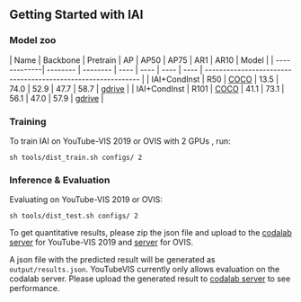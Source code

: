 ## Getting Started with IAI




### Model zoo

|      Name    | Backbone | Pretrain | AP   | AP50 | AP75 | AR1  | AR10 | Model |
| -------------| -------- | -------- | ---- | ---- | ---- | ---- | ------------------------------------------------------------ |
| IAI+CondInst |   R50    | [COCO](https://drive.google.com/file/d/15w9jpvK8I5GrHYKWI8VOnmkc_gBU7aa2/view?usp=sharing)     | 13.5 | 74.0 | 52.9 | 47.7 | 58.7 | [gdrive](https://drive.google.com/file/d/1v6DJKjoiBvwO0jAR3fNTLfnpAP4ZaEh8/view?usp=sharing) |
| IAI+CondInst |   R101   | [COCO](https://drive.google.com/file/d/1Tfg__rlo9VlMQWtIHPqvHzFwASPVb3U-/view?usp=sharing)     | 41.1 | 73.1 | 56.1 | 47.0 | 57.9 | [gdrive](https://drive.google.com/file/d/18tKT_b37CPaZL6AMaA5_sfOSzTnNxzsk/view?usp=sharing) |

### Training

To train IAI on YouTube-VIS 2019 or OVIS with 2 GPUs , run:

```
sh tools/dist_train.sh configs/ 2 
```

### Inference & Evaluation

Evaluating on YouTube-VIS 2019 or OVIS:

```
sh tools/dist_test.sh configs/ 2 
```

To get quantitative results, please zip the json file and upload to the [codalab server](https://competitions.codalab.org/competitions/20128#participate-submit_results) for YouTube-VIS 2019 and [server](https://codalab.lisn.upsaclay.fr/competitions/4763) for OVIS.


A json file with the predicted result will be generated as ```output/results.json```. YouTubeVIS currently only allows evaluation on the codalab server. Please upload the generated result to [codalab server](https://competitions.codalab.org/competitions/20128) to see performance.
